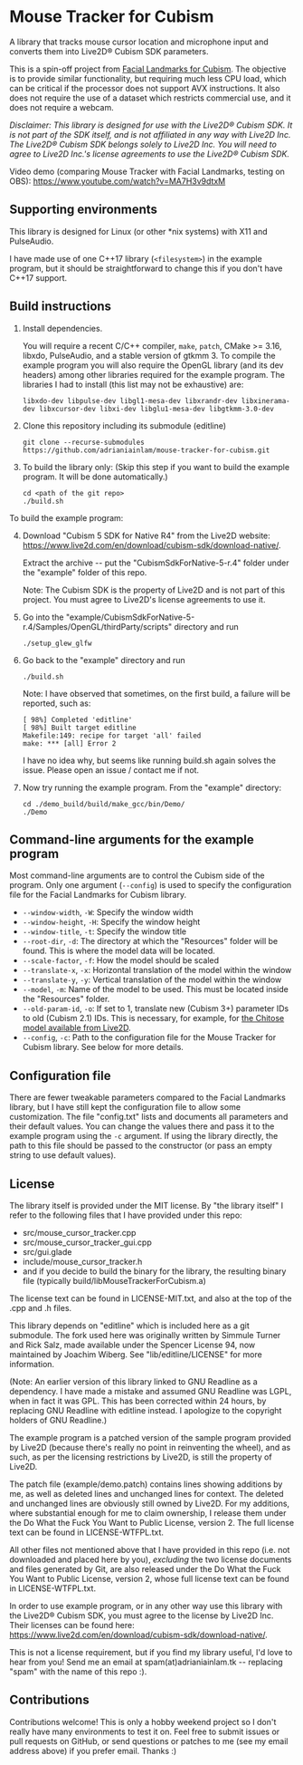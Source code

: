 # Mouse Tracker for Cubism

A library that tracks mouse cursor location and microphone input and
converts them into Live2D® Cubism SDK parameters.

This is a spin-off project from [Facial Landmarks for Cubism](https://github.com/adrianiainlam/facial-landmarks-for-cubism).
The objective is to provide similar functionality, but requiring much
less CPU load, which can be critical if the processor does not support
AVX instructions. It also does not require the use of a dataset which
restricts commercial use, and it does not require a webcam.

*Disclaimer: This library is designed for use with the Live2D® Cubism SDK.
It is not part of the SDK itself, and is not affiliated in any way with Live2D
Inc. The Live2D® Cubism SDK belongs solely to Live2D Inc. You will need to
agree to Live2D Inc.'s license agreements to use the Live2D® Cubism SDK.*

Video demo (comparing Mouse Tracker with Facial Landmarks, testing on OBS):
<https://www.youtube.com/watch?v=MA7H3v9dtxM>

## Supporting environments

This library is designed for Linux (or other *nix systems) with X11 and
PulseAudio.

I have made use of one C++17 library (`<filesystem>`)
in the example program, but it should be straightforward to change this
if you don't have C++17 support.

## Build instructions

1. Install dependencies.

   You will require a recent C/C++ compiler, `make`, `patch`, CMake >= 3.16,
   libxdo, PulseAudio, and a stable version of gtkmm 3. To compile the example
   program you will also require the OpenGL library (and its dev headers)
   among other libraries required for the example program. The libraries I
   had to install (this list may not be exhaustive) are:

       libxdo-dev libpulse-dev libgl1-mesa-dev libxrandr-dev libxinerama-dev libxcursor-dev libxi-dev libglu1-mesa-dev libgtkmm-3.0-dev

2. Clone this repository including its submodule (editline)

       git clone --recurse-submodules https://github.com/adrianiainlam/mouse-tracker-for-cubism.git

3. To build the library only: (Skip this step if you want to build the example
   program. It will be done automatically.)

       cd <path of the git repo>
       ./build.sh

To build the example program:

4. Download "Cubism 5 SDK for Native R4" from the Live2D website:
   <https://www.live2d.com/en/download/cubism-sdk/download-native/>.

   Extract the archive -- put the "CubismSdkForNative-5-r.4" folder under
   the "example" folder of this repo.

   Note: The Cubism SDK is the property of Live2D and is not part of this
   project. You must agree to Live2D's license agreements to use it.

5. Go into the
   "example/CubismSdkForNative-5-r.4/Samples/OpenGL/thirdParty/scripts"
   directory and run

       ./setup_glew_glfw

6. Go back to the "example" directory and run

       ./build.sh

   Note: I have observed that sometimes, on the first build, a failure
   will be reported, such as:

       [ 98%] Completed 'editline'
       [ 98%] Built target editline
       Makefile:149: recipe for target 'all' failed
       make: *** [all] Error 2

   I have no idea why, but seems like running build.sh again solves the
   issue. Please open an issue / contact me if not.

7. Now try running the example program. From the "example" directory:

       cd ./demo_build/build/make_gcc/bin/Demo/
       ./Demo


## Command-line arguments for the example program

Most command-line arguments are to control the Cubism side of the program.
Only one argument (`--config`) is used to specify the configuration file
for the Facial Landmarks for Cubism library.

 * `--window-width`, `-W`: Specify the window width
 * `--window-height`, `-H`: Specify the window height
 * `--window-title`, `-t`: Specify the window title
 * `--root-dir`, `-d`: The directory at which the "Resources" folder will
   be found. This is where the model data will be located.
 * `--scale-factor`, `-f`: How the model should be scaled
 * `--translate-x`, `-x`: Horizontal translation of the model within the
   window
 * `--translate-y`, `-y`: Vertical translation of the model within the window
 * `--model`, `-m`: Name of the model to be used. This must be located inside
   the "Resources" folder.
 * `--old-param-id`, `-o`: If set to 1, translate new (Cubism 3+) parameter
   IDs to old (Cubism 2.1) IDs. This is necessary, for example, for
   [the Chitose model available from Live2D](https://www.live2d.com/en/download/sample-data/).
 * `--config`, `-c`: Path to the configuration file for the Mouse Tracker
   for Cubism library. See below for more details.

## Configuration file

There are fewer tweakable parameters compared to the Facial Landmarks
library, but I have still kept the configuration file to allow some
customization. The file
"config.txt" lists and documents all parameters and their default values.
You can change the values there and pass it to the example program using
the `-c` argument. If using the library directly, the path to this file
should be passed to the constructor (or pass an empty string to use
default values).

## License

The library itself is provided under the MIT license. By "the library itself"
I refer to the following files that I have provided under this repo:

 * src/mouse_cursor_tracker.cpp
 * src/mouse_cursor_tracker_gui.cpp
 * src/gui.glade
 * include/mouse_cursor_tracker.h
 * and if you decide to build the binary for the library, the resulting
   binary file (typically build/libMouseTrackerForCubism.a)

The license text can be found in LICENSE-MIT.txt, and also at the top of
the .cpp and .h files.

This library depends on "editline" which is included here as a git
submodule. The fork used here was originally written by Simmule
Turner and Rick Salz, made available under the Spencer License 94,
now maintained by Joachim Wiberg. See "lib/editline/LICENSE" for more
information.

(Note: An earlier version of this library linked to GNU Readline as
a dependency. I have made a mistake and assumed GNU Readline was LGPL,
when in fact it was GPL. This has been corrected within 24 hours, by
replacing GNU Readline with editline instead. I apologize to the
copyright holders of GNU Readline.)

The example program is a patched version of the sample program provided
by Live2D (because there's really no point in reinventing the wheel),
and as such, as per the licensing restrictions by Live2D, is still the
property of Live2D.

The patch file (example/demo.patch) contains lines showing additions by
me, as well as deleted lines and unchanged lines for context. The deleted
and unchanged lines are obviously still owned by Live2D. For my additions,
where substantial enough for me to claim ownership, I release them under
the Do What the Fuck You Want to Public License, version 2. The full license
text can be found in LICENSE-WTFPL.txt.

All other files not mentioned above that I have provided in this repo
(i.e. not downloaded and placed here by you), *excluding* the two license
documents and files generated by Git, are also released under the Do What
the Fuck You Want to Public License, version 2, whose full license text
can be found in LICENSE-WTFPL.txt.

In order to use example program, or in any other way use this library
with the Live2D® Cubism SDK, you must agree to the license by Live2D Inc.
Their licenses can be found here:
<https://www.live2d.com/en/download/cubism-sdk/download-native/>.

This is not a license requirement, but if you find my library useful,
I'd love to hear from you! Send me an email at spam(at)adrianiainlam.tk --
replacing "spam" with the name of this repo :).

## Contributions

Contributions welcome! This is only a hobby weekend project so I don't
really have many environments to test it on. Feel free to submit
issues or pull requests on GitHub, or send questions or patches to me
(see my email address above) if you prefer email. Thanks :)

